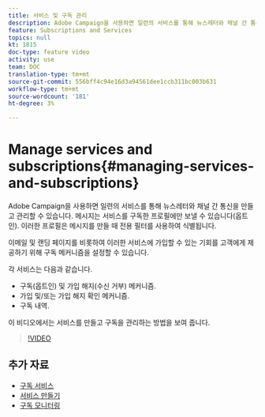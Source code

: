 ```yaml
---
title: 서비스 및 구독 관리
description: Adobe Campaign을 사용하면 일련의 서비스를 통해 뉴스레터와 채널 간 통신을 만들고 관리할 수 있습니다. 이 비디오에서는 서비스를 만들고 Adobe Campaign Standard(ACS)에서 구독을 관리하는 방법을 보여 줍니다.
feature: Subscriptions and Services
topics: null
kt: 1815
doc-type: feature video
activity: use
team: DOC
translation-type: tm+mt
source-git-commit: 556bff4c94e16d3a94561dee1ccb311bc003b631
workflow-type: tm+mt
source-wordcount: '181'
ht-degree: 3%

---
```



# Manage services and subscriptions{#managing-services-and-subscriptions}

Adobe Campaign을 사용하면 일련의 서비스를 통해 뉴스레터와 채널 간 통신을 만들고 관리할 수 있습니다. 메시지는 서비스를 구독한 프로필에만 보낼 수 있습니다(옵트인). 이러한 프로필은 메시지를 만들 때 전용 필터를 사용하여 식별됩니다.

이메일 및 랜딩 페이지를 비롯하여 이러한 서비스에 가입할 수 있는 기회를 고객에게 제공하기 위해 구독 메커니즘을 설정할 수 있습니다.

각 서비스는 다음과 같습니다.

* 구독(옵트인) 및 가입 해지(수신 거부) 메커니즘.
* 가입 및/또는 가입 해지 확인 메커니즘.
* 구독 내역.

이 비디오에서는 서비스를 만들고 구독을 관리하는 방법을 보여 줍니다.

>[!VIDEO](https://video.tv.adobe.com/v/24673?quality=12)

## 추가 자료

* [구독 서비스](https://docs.adobe.com/content/help/en/campaign-standard/using/managing-processes-and-data/data-management-activities/subscription-services.html)
* [서비스 만들기](https://docs.adobe.com/content/help/en/campaign-standard/using/profiles-and-audiences/managing-subscriptions/creating-a-service.html)
* [구독 모니터링](https://docs.adobe.com/content/help/en/campaign-standard/using/profiles-and-audiences/managing-subscriptions/monitoring-subscriptions.html)
